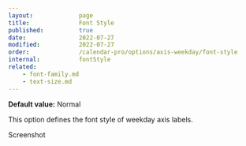 ```yaml
---
layout:             page
title:              Font Style
published:          true
date:               2022-07-27
modified:           2022-07-27
order:              /calendar-pro/options/axis-weekday/font-style
internal:           fontStyle
related:
    - font-family.md
    - text-size.md
---
```

**Default value:** Normal

This option defines the font style of weekday axis labels.  

<todo>Screenshot</todo>